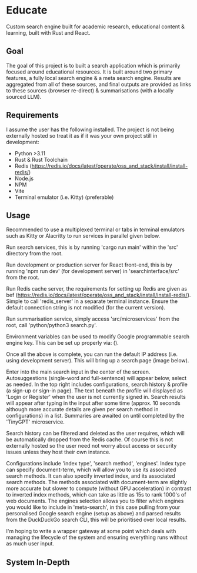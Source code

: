 # Educate
Custom search engine built for academic research, educational content & learning, built with Rust and React.

## Goal
The goal of this project is to built a search application which is primarily focused around educational resources. It is built around two primary features, a fully local search engine & a meta search engine. Results are aggregated from all of these sources, and final outputs are provided as links to these sources (browser re-direct) & summarisations (with a locally sourced LLM). 

## Requirements
I assume the user has the following installed. The project is not being externally hosted so treat it as if it was your own project still in development:

- Python >3.11
- Rust & Rust Toolchain
- Redis (https://redis.io/docs/latest/operate/oss_and_stack/install/install-redis/)
- Node.js 
- NPM
- Vite
- Terminal emulator (i.e. Kitty) (preferable)

## Usage
Recommended to use a multiplexed terminal or tabs in terminal emulators such as Kitty or Alacritty to run services in parallel given below.

Run search services, this is by running 'cargo run main' within the 'src' directory from the root.

Run development or production server for React front-end, this is by running 'npm run dev' (for development server) in 'searchinterface/src' from the root.

Run Redis cache server, the requirements for setting up Redis are given as bef (https://redis.io/docs/latest/operate/oss_and_stack/install/install-redis/). Simple to call 'redis_server' in
a separate terminal instance. Ensure the default connection string is not modified (for the current version).

Run summarisation service, simply access 'src/microservices' from the root, call 'python/python3 search.py'. 

Environment variables can be used to modify Google programmable search engine key. This can be set up properly via: ().

Once all the above is complete, you can run the default IP address (i.e. using development server). This will bring up a search page (image below). 

Enter into the main search input in the center of the screen. Autosuggestions (single-word and full-sentence) will appear below, select as needed. In the top right includes configurations, search history & profile (a sign-up or sign-in page). The text beneath the profile will displayed as 'Login or Register' when the user is not currently signed in. Search results will appear after typing in the input after some time (approx. 10 seconds although more accurate details are given per search method in configurations) in a list. Summaries are awaited on until completed by the 'TinyGPT' microservice.

Search history can be filtered and deleted as the user requires, which will be automatically dropped from the Redis cache. Of course this is not externally hosted so the user need not worry about access or security issues unless they host their own instance. 

Configurations include 'index type', 'search method', 'engines'. Index type can specify document-term, which will allow you to use its associated search methods. It can also specify inverted index, and its associated search methods. The methods associated with document-term are slightly more accurate but slower to compute (without GPU acceleration) in contrast to inverted index methods, which can take as little as 15s to rank 1000's of web documents. The engines selection allows you to filter which engines you would like to include in 'meta-search', in this case pulling from your personalised Google search engine (setup as above) and parsed results from the DuckDuckGo search CLI, this will be prioritised over local results.

I'm hoping to write a wrapper gateway at some point which deals with managing the lifecycle of the system and ensuring everything runs without as much user input.

## System In-Depth

